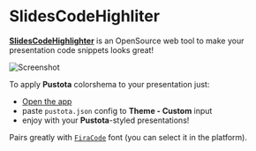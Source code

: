 # SlidesCodeHighliter

[**SlidesCodeHighlighter**](https://github.com/romannurik/SlidesCodeHighlighter) is an OpenSource web tool to make your presentation code snippets looks great!

![Screenshot](https://raw.githubusercontent.com/romannurik/SlidesCodeHighlighter/main/screenshot.png)

To apply **Pustota** colorshema to your presentation just:
* [Open the app](https://romannurik.github.io/SlidesCodeHighlighter/)
* paste `pustota.json` config to **Theme - Custom** input
* enjoy with your **Pustota**-styled presentations!

Pairs greatly with [`FiraCode`](https://github.com/tonsky/FiraCode) font (you can select it in the platform).
